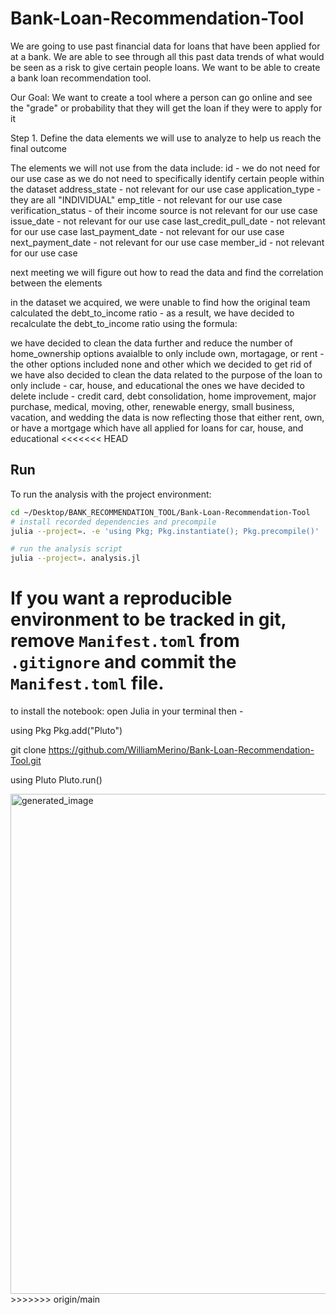 # Bank-Loan-Recommendation-Tool

We are going to use past financial data for loans that have been applied for at a bank. We are able to see through all this past data trends of what would be seen as a risk to give certain people loans. We want to be able to create a bank loan recommendation tool.

Our Goal: We want to create a tool where a person can go online and see the "grade" or probability that they will get the loan if they were to apply for it

Step 1. Define the data elements we will use to analyze to help us reach the final outcome

The elements we will not use from the data include:
id - we do not need for our use case as we do not need to specifically identify certain people within the dataset
address_state - not relevant for our use case
application_type - they are all "INDIVIDUAL"
emp_title - not relevant for our use case
verification_status - of their income source is not relevant for our use case
issue_date - not relevant for our use case
last_credit_pull_date - not relevant for our use case
last_payment_date - not relevant for our use case
next_payment_date - not relevant for our use case
member_id - not relevant for our use case

next meeting we will figure out how to read the data and find the correlation between the elements

in the dataset we acquired, we were unable to find how the original team calculated the debt_to_income ratio - as a result, we have decided to recalculate the debt_to_income ratio using the formula: 

we have decided to clean the data further and reduce the number of home_ownership options avaialble to only include own, mortagage, or rent - the other options included none and other which we decided to get rid of
we have also decided to clean the data related to the purpose of the loan to only include - car, house, and educational
the ones we have decided to delete include - credit card, debt consolidation, home improvement, major purchase, medical, moving, other, renewable energy, small business, vacation, and wedding
the data is now reflecting those that either rent, own, or have a mortgage which have all applied for loans for car, house, and educational
<<<<<<< HEAD
## Run

To run the analysis with the project environment:

```bash
cd ~/Desktop/BANK_RECOMMENDATION_TOOL/Bank-Loan-Recommendation-Tool
# install recorded dependencies and precompile
julia --project=. -e 'using Pkg; Pkg.instantiate(); Pkg.precompile()'

# run the analysis script
julia --project=. analysis.jl
```

If you want a reproducible environment to be tracked in git, remove `Manifest.toml` from `.gitignore` and commit the `Manifest.toml` file.
=======

to install the notebook:
open Julia in your terminal then -

using Pkg
Pkg.add("Pluto")

git clone https://github.com/WilliamMerino/Bank-Loan-Recommendation-Tool.git

using Pluto
Pluto.run()

<img width="1000" height="800" alt="generated_image" src="https://github.com/user-attachments/assets/448976b6-8a80-4865-8aa3-72c2c438b6ab" />
>>>>>>> origin/main
